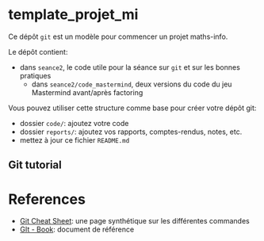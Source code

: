 # template_projet_mi
Ce dépôt `git` est un modèle pour commencer un projet maths-info.

Le dépôt contient:

* dans `seance2`, le code utile pour la séance sur `git` et sur les bonnes pratiques
  * dans `seance2/code_mastermind`, deux versions du code du jeu Mastermind avant/après factoring

Vous pouvez utiliser cette structure comme base pour créer votre dépôt git:
* dossier `code/`: ajoutez votre code
* dossier `reports/`: ajoutez vos rapports, comptes-rendus, notes, etc.
* mettez à jour ce fichier `README.md`

Git tutorial
------------

# References

*  [Git Cheat Sheet](https://www.git-tower.com/blog/git-cheat-sheet/): une 
page synthétique sur les différentes commandes
*  [GIt - Book](https://git-scm.com/book/en/v2/): document de référence
